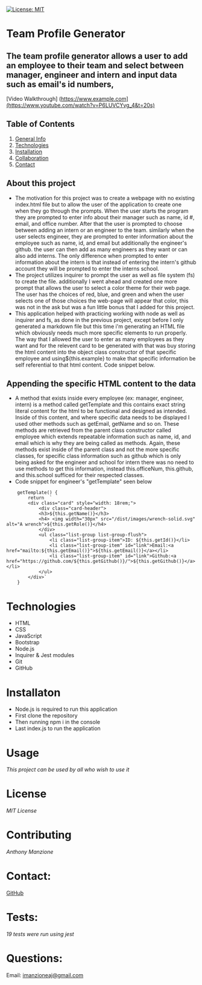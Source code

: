 
[![License: MIT](https://img.shields.io/badge/License-MIT-yellow.svg)](https://opensource.org/licenses/MIT)
# Team Profile Generator

## The team profile generator allows a user to add an employee to their team and select between manager, engineer and intern and input data such as email's id numbers, 


[Video Walkthrough] (https://www.example.com](https://www.youtube.com/watch?v=P6LUVCYvg_4&t=20s)


## Table of Contents
1. [General Info](#general)
2. [Technologies](#technologies)
3. [Installation](#installation)
4. [Collaboration](#contributing)
5. [Contact](#contact) 

## About this project

- The motivation for this project was to create a webpage with no existing index.html file but to allow the user of the application to create one when they go through the prompts. When the user starts the program they are prompted to enter info about their manager such as name, id #, email, and office number. After that the user is prompted to choose between adding an intern or an engineer to the team. similarly when the user selects engineer, they are prompted to enter information about the employee such as name, id, and email but additionally the engineer's github. the user can then add as many engineers as they want or can also add interns. The only difference when prompted to enter information about the intern is that instead of entering the intern's github account they will be prompted to enter the interns school.
- The project utilizes inquirer to prompt the user as well as file system (fs) to create the file. additionally I went ahead and created one more prompt that allows the user to select a color theme for their web page. The user has the choices of red, blue, and green and when the user selects one of those choices the web-page will appear that color, this was not in the ask but was a fun little bonus that I added for this project.
- This application helped with practicing working with node as well as inquirer and fs, as done in the previous project, except before I only generated a markdown file but this time i'm generating an HTML file which obviously needs much more specific elements to run properly. The way that I allowed the user to enter as many employees as they want and for the relevent card to be generated with that was buy storing the html content into the object class constructor of that specific employee and using${this.example} to make that specific information be self referential to that html content. Code snippet below.


## Appending the specific HTML content to the data 

- A method that exists inside every employee (ex: manager, engineer, intern) is a method called getTemplate and this contains exact string literal content for the html to be functional and designed as intended. Inside of this content, and where specific data needs to be displayed I used other methods such as getEmail, getName and so on. These methods are retrieved from the parent class constructor called employee which extends repeatable information such as name, id, and email which is why they are being called as methods. Again, these methods exist inside of the parent class and not the more specific classes, for specific class information such as github which is only being asked for the engineer and school for intern there was no need to use methods to get this information, instead this.officeNum, this.github, and this.school sufficed for their respected classes.
- Code snippet for engineer's "getTemplate" seen below

```
    getTemplate() {
        return  `  
        <div class="card" style="width: 18rem;">
            <div class="card-header">
            <h3>${this.getName()}</h3>
            <h4> <img width="30px" src="/dist/images/wrench-solid.svg" alt="A wrench">${this.getRole()}</h4>
            </div>
            <ul class="list-group list-group-flush">
                <li class="list-group-item">ID: ${this.getId()}</li>
                <li class="list-group-item" id="link">Email:<a href="mailto:${this.getEmail()}">${this.getEmail()}</a></li>
                <li class="list-group-item" id="link">Github:<a href="https://github.com/${this.getGithub()}/">${this.getGithub()}</a></li>
            </ul>
        </div>`
    }
```

# Technologies
- HTML
- CSS
- JavaScript
- Bootstrap
- Node.js
- Inquirer & Jest modules
- Git
- GitHub

# Installaton
- Node.js is required to run this application
- First clone the repository 
- Then running npm i in the console 
- Last index.js to run the application

# Usage
*This project can be used by all who wish to use it*

# License
*MIT License*

# Contributing
*Anthony Manzione*

# Contact: 
[GitHub](https://github.com/Ajmanzione)

# Tests:
*19 tests were run using jest*

# Questions:
Email: imanzioneaj@gmail.com
